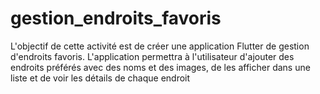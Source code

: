 # gestion_endroits_favoris
L'objectif de cette activité est de créer une application Flutter de gestion d'endroits favoris. L'application permettra à l'utilisateur d'ajouter des endroits préférés avec des noms et des images, de les afficher dans une liste et de voir les détails de chaque endroit
